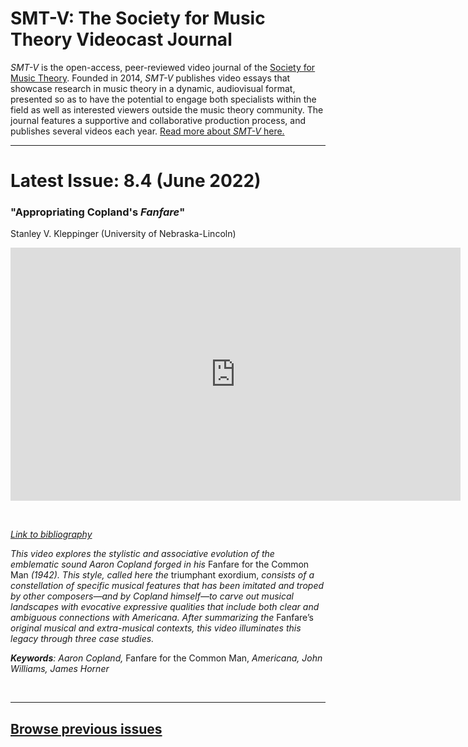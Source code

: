 # SMT-V: The Society for Music Theory Videocast Journal

_SMT-V_ is the open-access, peer-reviewed video journal of the [Society for Music Theory](http://www.societymusictheory.org). Founded in 2014, _SMT-V_ publishes video essays that showcase research in music theory in a dynamic, audiovisual format, presented so as to have the potential to engage both specialists within the field as well as interested viewers outside the music theory community. The journal features a supportive and collaborative production process, and publishes several videos each year. [Read more about _SMT-V_ here.](about)

<hr>

# Latest Issue: 8.4 (June 2022)

### "Appropriating Copland's _Fanfare_"
Stanley V. Kleppinger (University of Nebraska-Lincoln)

<div class="intrinsic-container intrinsic-container-16x9">
<center><iframe src="https://player.vimeo.com/video/583507896?title=0&byline=0&portrait=0" width="720" height="405" frameborder="0" allow="autoplay; fullscreen" allowfullscreen></iframe></center>
</div><p>&nbsp;</p>

*[Link to bibliography](http://www.smt-v.org/bibliographies/8_4_Kleppinger.pdf)*

*This video explores the stylistic and associative evolution of the emblematic sound Aaron Copland forged in his* Fanfare for the Common Man *(1942). This style, called here the* triumphant exordium, *consists of a constellation of specific musical features that has been imitated and troped by other composers—and by Copland himself—to carve out musical landscapes with evocative expressive qualities that include both clear and ambiguous connections with Americana. After summarizing the* Fanfare’s *original musical and extra-musical contexts, this video illuminates this legacy through three case studies.*

***Keywords**: Aaron Copland,* Fanfare for the Common Man, *Americana, John Williams, James Horner* 

<!--DOI: [http://doi.org/10.30535/smtv.8.3](http://doi.org/10.30535/smtv.8.4)-->
<p>&nbsp;</p>
<hr>



## [Browse previous issues](archives)
